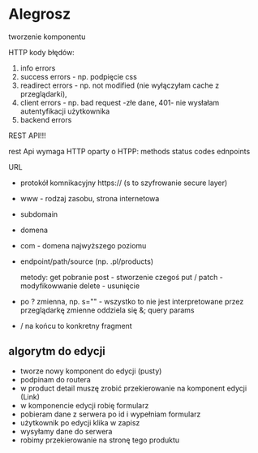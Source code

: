 # Alegrosz

tworzenie komponentu

HTTP
kody błędów:

1. info errors
2. success errors - np. podpięcie css
3. readirect errors - np. not modified (nie wyłączyłam cache z przeglądarki),
4. client errors - np. bad request -złe dane, 401- nie wysłałam autentyfikacji użytkownika
5. backend errors

REST API!!!

rest Api wymaga HTTP
oparty o HTPP:
methods
status codes
ednpoints

URL

-   protokół komnikacyjny https:// (s to szyfrowanie secure layer)
-   www - rodzaj zasobu, strona internetowa
-   subdomain
-   domena
-   com - domena najwyższego poziomu
-   endpoint/path/source (np. .pl/products)

    metody:
    get pobranie
    post - stworzenie czegoś
    put / patch - modyfikowwanie
    delete - usunięcie

-   po ? zmienna, np. s="" - wszystko to nie jest interpretowane przez przeglądarkę
    zmienne oddziela się &; query params
-   / na końcu to konkretny fragment

## algorytm do edycji

-   tworze nowy komponent do edycji (pusty)
-   podpinam do routera
-   w product detail muszę zrobić przekierowanie na komponent edycji (Link)
-   w komponencie edycji robię formularz
-   pobieram dane z serwera po id i wypełniam formularz
-   użytkownik po edycji klika w zapisz
-   wysyłamy dane do serwera
-   robimy przekierowanie na stronę tego produktu
